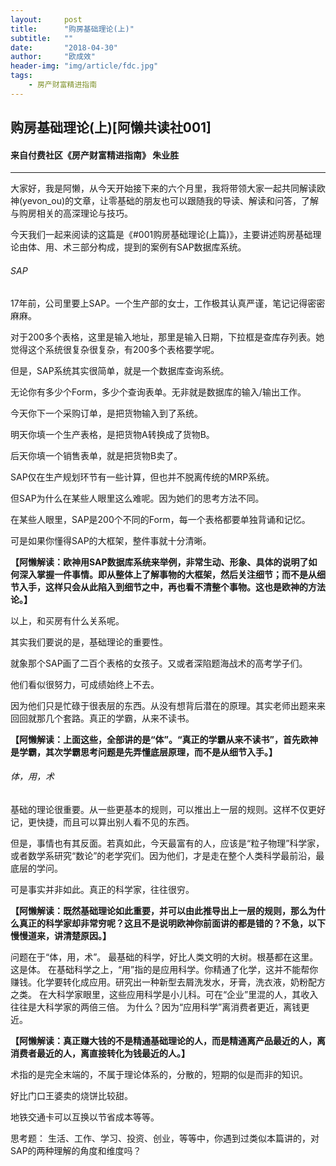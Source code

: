 ```yaml
---
layout:     post
title:      "购房基础理论(上)"
subtitle:   ""
date:       "2018-04-30"
author:     "欧成效"
header-img: "img/article/fdc.jpg"
tags:
    - 房产财富精进指南
---
```

## 购房基础理论(上)[阿懒共读社001]
#### 来自付费社区《房产财富精进指南》 朱业胜

-------

大家好，我是阿懒，从今天开始接下来的六个月里，我将带领大家一起共同解读欧神(yevon_ou)的文章，让零基础的朋友也可以跟随我的导读、解读和问答，了解与购房相关的高深理论与技巧。

今天我们一起来阅读的这篇是《#001购房基础理论(上篇)》，主要讲述购房基础理论由体、用、术三部分构成，提到的案例有SAP数据库系统。

###### SAP

17年前，公司里要上SAP。一个生产部的女士，工作极其认真严谨，笔记记得密密麻麻。

对于200多个表格，这里是输入地址，那里是输入日期，下拉框是查库存列表。她觉得这个系统很复杂很复杂，有200多个表格要学呢。

但是，SAP系统其实很简单，就是一个数据库查询系统。

无论你有多少个Form，多少个查询表单。无非就是数据库的输入/输出工作。

今天你下一个采购订单，是把货物输入到了系统。

明天你填一个生产表格，是把货物A转换成了货物B。

后天你填一个销售表单，就是把货物B卖了。

SAP仅在生产规划环节有一些计算，但也并不脱离传统的MRP系统。

但SAP为什么在某些人眼里这么难呢。因为她们的思考方法不同。

在某些人眼里，SAP是200个不同的Form，每一个表格都要单独背诵和记忆。

可是如果你懂得SAP的大框架，整件事就十分清晰。

**【阿懒解读：欧神用SAP数据库系统来举例，非常生动、形象、具体的说明了如何深入掌握一件事情。即从整体上了解事物的大框架，然后关注细节；而不是从细节入手，这样只会从此陷入到细节之中，再也看不清整个事物。这也是欧神的方法论。】**

以上，和买房有什么关系呢。

其实我们要说的是，基础理论的重要性。

就象那个SAP画了二百个表格的女孩子。又或者深陷题海战术的高考学子们。

他们看似很努力，可成绩始终上不去。

因为他们只是忙碌于很表层的东西。从没有想背后潜在的原理。其实老师出题来来回回就那几个套路。真正的学霸，从来不读书。

**【阿懒解读：上面这些，全部讲的是“体”。“真正的学霸从来不读书”，首先欧神是学霸，其次学霸思考问题是先弄懂底层原理，而不是从细节入手。】**

###### 体，用，术

基础的理论很重要。从一些更基本的规则，可以推出上一层的规则。这样不仅更好记，更快捷，而且可以算出别人看不见的东西。

但是，事情也有其反面。若真如此，今天最富有的人，应该是“粒子物理”科学家，或者数学系研究“数论”的老学究们。因为他们，才是走在整个人类科学最前沿，最底层的学问。

可是事实并非如此。真正的科学家，往往很穷。

**【阿懒解读：既然基础理论如此重要，并可以由此推导出上一层的规则，那么为什么真正的科学家却非常穷呢？这且不是说明欧神你前面讲的都是错的？不急，以下慢慢道来，讲清楚原因。】**

问题在于“体，用，术”。 最基础的科学，好比人类文明的大树。根基都在这里。这是体。 在基础科学之上，“用”指的是应用科学。你精通了化学，这并不能帮你赚钱。化学要转化成应用。研究出一种新型去屑洗发水，牙膏，洗衣液，奶粉配方之类。 在大科学家眼里，这些应用科学是小儿科。可在“企业”里混的人，其收入往往是大科学家的两倍三倍。 为什么？因为“应用科学”离消费者更近，离钱更近。

**【阿懒解读：真正赚大钱的不是精通基础理论的人，而是精通离产品最近的人，离消费者最近的人，离直接转化为钱最近的人。】**

术指的是完全末端的，不属于理论体系的，分散的，短期的似是而非的知识。

好比门口王婆卖的烧饼比较甜。

地铁交通卡可以互换以节省成本等等。

思考题：
生活、工作、学习、投资、创业，等等中，你遇到过类似本篇讲的，对SAP的两种理解的角度和维度吗？

